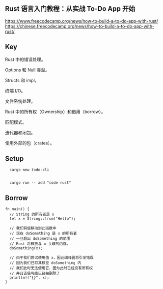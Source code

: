 ## Rust 语言入门教程：从实战 To-Do App 开始
https://www.freecodecamp.org/news/how-to-build-a-to-do-app-with-rust/
https://chinese.freecodecamp.org/news/how-to-build-a-to-do-app-with-rust/

## Key 
Rust 中的错误处理。

Options 和 Null 类型。

Structs 和 impl。

终端 I/O。

文件系统处理。

Rust 中的所有权（Ownership）和借用（borrow）。

匹配模式。

迭代器和闭包。

使用外部的包（crates）。


## Setup
```
  cargo new todo-cli


  cargo run -- add "code rust"
```


## Borrow
```
fn main() {
  // String 的所有者是 x
  let x = String::from("Hello");

  // 我们将值移动到此函数中
  // 现在 doSomething 是 x 的所有者
  // 一旦超出 doSomething 的范围
  // Rust 将释放与 x 关联的内存。
  doSomething(x);

  // 由于我们尝试使用值 x，因此编译器将引发错误
  // 因为我们已将其移至 doSomething 内
  // 我们此时无法使用它，因为此时已经没有所有权
  // 并且该值可能已经被删除了
  println!("{}", x);
}
```
